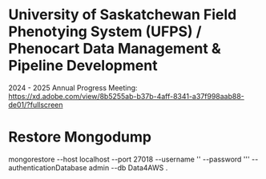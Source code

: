 # University of Saskatchewan Field Phenotying System (UFPS) / Phenocart Data Management & Pipeline Development

2024 - 2025 Annual Progress Meeting: https://xd.adobe.com/view/8b5255ab-b37b-4aff-8341-a37f998aab88-de01/?fullscreen


# Restore Mongodump

mongorestore --host localhost --port 27018 --username '<username>' --password '<password>'' --authenticationDatabase admin --db Data4AWS .
